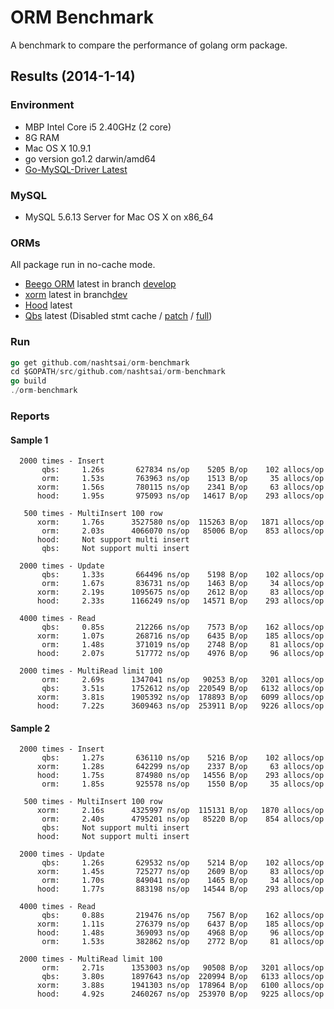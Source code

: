 # ORM Benchmark

A benchmark to compare the performance of golang orm package.

## Results (2014-1-14)

### Environment

* MBP Intel Core i5 2.40GHz (2 core)
* 8G RAM
* Mac OS X 10.9.1
* go version go1.2 darwin/amd64
* [Go-MySQL-Driver Latest](https://github.com/go-sql-driver/mysql)

### MySQL

* MySQL 5.6.13 Server for Mac OS X on x86_64

### ORMs

All package run in no-cache mode.

* [Beego ORM](http://beego.me/docs/mvc/model/overview.md) latest in branch [develop](https://github.com/astaxie/beego/tree/develop)
* [xorm](https://github.com/nashtsai/xorm) latest in branch[dev](https://github.com/nashtsai/xorm/tree/dev)
* [Hood](https://github.com/eaigner/hood) latest
* [Qbs](https://github.com/coocood/qbs) latest (Disabled stmt cache / [patch](https://gist.github.com/slene/8297019) / [full](https://gist.github.com/slene/8297565))

### Run

```go
go get github.com/nashtsai/orm-benchmark
cd $GOPATH/src/github.com/nashtsai/orm-benchmark
go build
./orm-benchmark
```

### Reports

#### Sample 1
```
  2000 times - Insert
       qbs:     1.26s       627834 ns/op    5205 B/op    102 allocs/op
       orm:     1.53s       763963 ns/op    1513 B/op     35 allocs/op
      xorm:     1.56s       780115 ns/op    2341 B/op     63 allocs/op
      hood:     1.95s       975093 ns/op   14617 B/op    293 allocs/op

   500 times - MultiInsert 100 row
      xorm:     1.76s      3527580 ns/op  115263 B/op   1871 allocs/op
       orm:     2.03s      4066070 ns/op   85006 B/op    853 allocs/op
      hood:     Not support multi insert
       qbs:     Not support multi insert

  2000 times - Update
       qbs:     1.33s       664496 ns/op    5198 B/op    102 allocs/op
       orm:     1.67s       836731 ns/op    1463 B/op     34 allocs/op
      xorm:     2.19s      1095675 ns/op    2612 B/op     83 allocs/op
      hood:     2.33s      1166249 ns/op   14571 B/op    293 allocs/op

  4000 times - Read
       qbs:     0.85s       212266 ns/op    7573 B/op    162 allocs/op
      xorm:     1.07s       268716 ns/op    6435 B/op    185 allocs/op
       orm:     1.48s       371019 ns/op    2748 B/op     81 allocs/op
      hood:     2.07s       517772 ns/op    4976 B/op     96 allocs/op

  2000 times - MultiRead limit 100
       orm:     2.69s      1347041 ns/op   90253 B/op   3201 allocs/op
       qbs:     3.51s      1752612 ns/op  220549 B/op   6132 allocs/op
      xorm:     3.81s      1905392 ns/op  178893 B/op   6099 allocs/op
      hood:     7.22s      3609463 ns/op  253911 B/op   9226 allocs/op
```

#### Sample 2
```
  2000 times - Insert
       qbs:     1.27s       636110 ns/op    5216 B/op    102 allocs/op
      xorm:     1.28s       642299 ns/op    2337 B/op     63 allocs/op
      hood:     1.75s       874980 ns/op   14556 B/op    293 allocs/op
       orm:     1.85s       925578 ns/op    1550 B/op     35 allocs/op

   500 times - MultiInsert 100 row
      xorm:     2.16s      4325997 ns/op  115131 B/op   1870 allocs/op
       orm:     2.40s      4795201 ns/op   85220 B/op    854 allocs/op
       qbs:     Not support multi insert
      hood:     Not support multi insert

  2000 times - Update
       qbs:     1.26s       629532 ns/op    5214 B/op    102 allocs/op
      xorm:     1.45s       725277 ns/op    2609 B/op     83 allocs/op
       orm:     1.70s       849041 ns/op    1465 B/op     34 allocs/op
      hood:     1.77s       883198 ns/op   14544 B/op    293 allocs/op

  4000 times - Read
       qbs:     0.88s       219476 ns/op    7567 B/op    162 allocs/op
      xorm:     1.11s       276379 ns/op    6437 B/op    185 allocs/op
      hood:     1.48s       369093 ns/op    4968 B/op     96 allocs/op
       orm:     1.53s       382862 ns/op    2772 B/op     81 allocs/op

  2000 times - MultiRead limit 100
       orm:     2.71s      1353003 ns/op   90508 B/op   3201 allocs/op
       qbs:     3.80s      1897643 ns/op  220994 B/op   6133 allocs/op
      xorm:     3.88s      1941303 ns/op  178964 B/op   6100 allocs/op
      hood:     4.92s      2460267 ns/op  253970 B/op   9225 allocs/op
```
